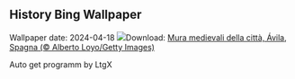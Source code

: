 ## History Bing Wallpaper
Wallpaper date: 2024-04-18
![](https://www.bing.com/th?id=OHR.AvilaSpain_IT-IT3101409748_UHD.jpg&w=1000)Download: [Mura medievali della città, Ávila, Spagna (© Alberto Loyo/Getty Images)](https://www.bing.com/th?id=OHR.AvilaSpain_IT-IT3101409748_UHD.jpg)

Auto get programm by LtgX
